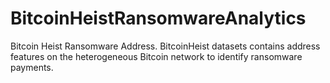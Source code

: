 # BitcoinHeistRansomwareAnalytics
Bitcoin Heist Ransomware Address. BitcoinHeist datasets contains address features on the heterogeneous Bitcoin network to identify ransomware payments.
